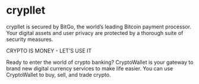 # crypllet

 crypllet is secured by BitGo, the world’s leading Bitcoin payment processor. Your digital assets and user privacy are protected by a thorough suite of security measures.

CRYPTO IS MONEY - LET’S USE IT

Ready to enter the world of crypto banking? CryptoWallet is your gateway to brand new digital currency services to make life easier. You can use CryptoWallet to buy, sell, and trade crypto.
  
